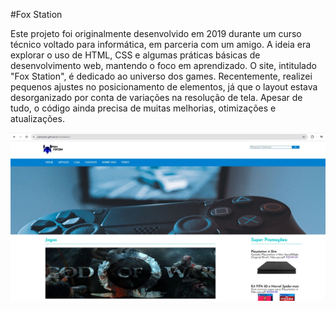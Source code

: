 #Fox Station

Este projeto foi originalmente desenvolvido em 2019 durante um curso técnico voltado para informática, em parceria com um amigo. A ideia era explorar o uso de HTML, CSS e algumas práticas básicas de desenvolvimento web, mantendo o foco em aprendizado. O site, intitulado  "Fox Station", é dedicado ao universo dos games. Recentemente, realizei pequenos ajustes no posicionamento de elementos, já que o layout estava desorganizado por conta de variações na resolução de tela. Apesar de tudo, o código ainda precisa de muitas melhorias, otimizações e atualizações.

![](img/print.jpg)